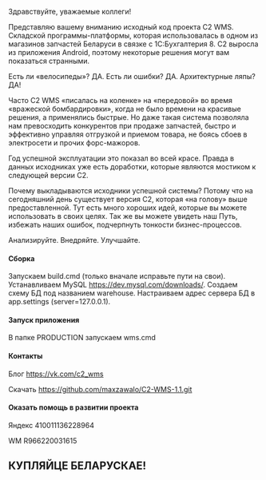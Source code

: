 Здравствуйте, уважаемые коллеги!

Представляю вашему вниманию исходный код проекта C2 WMS. Складской программы-платформы, которая использовалась в одном из магазинов запчастей Беларуси в связке с 1С:Бухгалтерия 8. C2 выросла из приложения Android, поэтому некоторые решения могут вам показаться странными.

Есть ли «велосипеды»? ДА. 
Есть ли ошибки? ДА. 
Архитектурные ляпы? ДА!

Часто C2 WMS «писалась на коленке» на «передовой» во время «вражеской бомбардировки», когда не было времени на красивые решения, а применялись быстрые.
Но даже такая система позволяла нам превосходить конкурентов при продаже запчастей, быстро и эффективно управляя отгрузкой и приемом товара, не боясь сбоев в электросети и прочих форс-мажоров. 

Год успешной эксплуатации это показал во всей красе.
Правда в данных исходниках уже есть доработки, которые являются мостиком к следующей версии C2.

Почему выкладываются исходники успешной системы?
Потому что на сегодняшний день существует версия C2, которая «на голову» выше предоставленной. Тут есть много хороших идей, которые вы можете использовать в своих целях.
Так же вы можете увидеть наш Путь, избежать наших ошибок, подчерпнуть тонкости бизнес-процессов. 

Анализируйте. Внедряйте. Улучшайте.


#### Сборка
Запускаем build.cmd (только вначале исправьте пути на свои).
Устанавливаем MySQL https://dev.mysql.com/downloads/.
Создаем схему БД под названием warehouse.
Настраиваем адрес сервера БД в app.settings (server=127.0.0.1).

#### Запуск приложения
В папке PRODUCTION запускаем wms.cmd

#### Контакты
Блог https://vk.com/c2_wms

Скачать https://github.com/maxzawalo/C2-WMS-1.1.git


#### Оказать помощь в развитии проекта
Яндекс 410011136228964

WM R966220031615


## КУПЛЯЙЦЕ БЕЛАРУСКАЕ!
